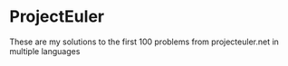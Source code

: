 # ProjectEuler
These are my solutions to the first 100 problems from projecteuler.net in multiple languages
